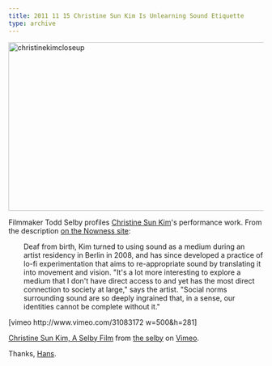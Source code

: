 ```yaml
---
title: 2011 11 15 Christine Sun Kim Is Unlearning Sound Etiquette
type: archive
---
```


<p><a href="http://ablersite.files.wordpress.com/2011/11/christinekimcloseup.jpg"><img class="alignnone size-full wp-image-3599" alt="christinekimcloseup" src="{{ site.baseurl }}/uploads/christinekimcloseup.jpg" width="610" height="334" /></a></p>
<p>Filmmaker Todd Selby profiles <a href="http://christinesunkim.com/">Christine Sun Kim</a>'s performance work. From the description <a href="http://www.nowness.com/day/2011/11/9/1700/todd-selby-x-christine-sun-kim?ecid=soc1269">on the Nowness site</a>:</p>
<p style="padding-left:30px;">Deaf from birth, Kim turned to using sound as a medium during an artist residency in Berlin in 2008, and has since developed a practice of lo-fi experimentation that aims to re-appropriate sound by translating it into movement and vision. "It's a lot more interesting to explore a medium that I don't have direct access to and yet has the most direct connection to society at large," says the artist. "Social norms surrounding sound are so deeply ingrained that, in a sense, our identities cannot be complete without it."</p>
<p>[vimeo http://www.vimeo.com/31083172 w=500&amp;h=281]</p>
<p><a href="http://vimeo.com/31083172">Christine Sun Kim, A Selby Film</a> from <a href="http://vimeo.com/theselby">the selby</a> on <a href="http://vimeo.com">Vimeo</a>.</p>
<p>Thanks, <a href="http://www.musikhaus.com/">Hans</a>.</p>
